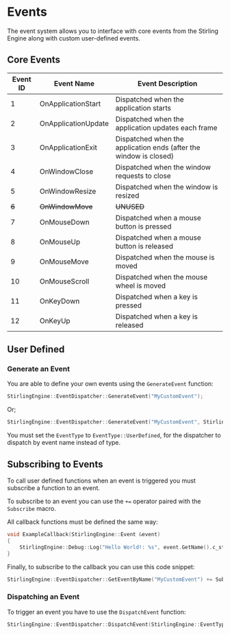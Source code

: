 # Events
The event system allows you to interface with core events from the Stirling Engine along with custom user-defined events.

## Core Events

| Event ID | Event Name | Event Description |
| -------- | ---------- | ----------- |
| 1 | OnApplicationStart | Dispatched when the application starts |
| 2 | OnApplicationUpdate | Dispatched when the application updates each frame |
| 3 | OnApplicationExit | Dispatched when the application ends (after the window is closed) |
| 4 | OnWindowClose | Dispatched when the window requests to close |
| 5 | OnWindowResize | Dispatched when the window is resized
| ~~6~~ | ~~OnWindowMove~~ | ~~UNUSED~~ |
| 7 | OnMouseDown | Dispatched when a mouse button is pressed |
| 8 | OnMouseUp | Dispatched when a mouse button is released |
| 9 | OnMouseMove | Dispatched when the mouse is moved |
| 10 | OnMouseScroll | Dispatched when the mouse wheel is moved |
| 11 | OnKeyDown | Dispatched when a key is pressed |
| 12 | OnKeyUp | Dispatched when a key is released |

## User Defined

### Generate an Event

You are able to define your own events using the `GenerateEvent` function:
```cpp
StirlingEngine::EventDispatcher::GenerateEvent("MyCustomEvent");
```
Or;
```cpp
StirlingEngine::EventDispatcher::GenerateEvent("MyCustomEvent", StirlingEngine::EventType::UserDefined);
```

You must set the `EventType` to `EventType::UserDefined`, for the dispatcher to dispatch by event name instead of type.

## Subscribing to Events

To call user defined functions when an event is triggered you must subscribe a function to an event.

To subscribe to an event you can use the `+=` operator paired with the `Subscribe` macro. 

All callback functions must be defined the same way:

```cpp
void ExampleCallback(StirlingEngine::Event &event)
{
	StirlingEngine::Debug::Log("Hello World!: %s", event.GetName().c_str());
}
```
Finally, to subscribe to the callback you can use this code snippet:

```cpp
StirlingEngine::EventDispatcher::GetEventByName("MyCustomEvent") += Subscribe(ExampleCallback);
```

### Dispatching an Event

To trigger an event you have to use the `DispatchEvent` function:
```cpp
StirlingEngine::EventDispatcher::DispatchEvent(StirlingEngine::EventType::UserDefined, "MyCustomEvent", false);
```

